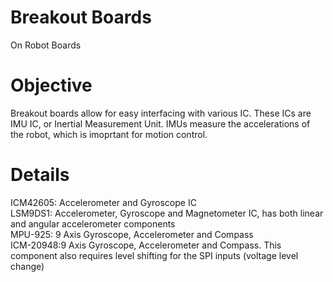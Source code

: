 # Breakout Boards
On Robot Boards 

# Objective 
Breakout boards allow for easy interfacing with various IC. These ICs are IMU IC, or Inertial Measurement Unit. IMUs measure the accelerations of the robot, which is imoprtant for motion control.

# Details 
ICM42605: Accelerometer and Gyroscope IC  <br />
LSM9DS1: Accelerometer, Gyroscope and Magnetometer IC, has both linear and angular accelerometer components <br />
MPU-925: 9 Axis Gyroscope, Accelerometer and Compass  <br />
ICM-20948:9 Axis Gyroscope, Accelerometer and Compass. This component also requires level shifting for the SPI inputs (voltage level change)
